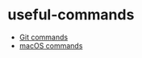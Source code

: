 # useful-commands

- [Git commands](https://github.com/jpliu24/useful-commands/blob/master/Git%20commands.md)
- [macOS commands](https://github.com/jpliu24/useful-commands/blob/master/macOS%20commands.md)

